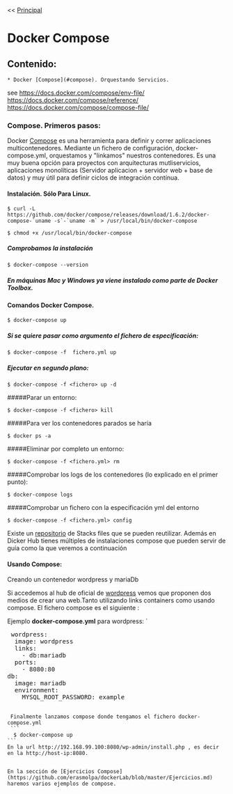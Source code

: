 <<  [Principal](http://erasmolpa.github.io/dockerLab)

#  Docker Compose

##  Contenido:

	* Docker [Compose](#compose). Orquestando Servicios.
      
      
see   https://docs.docker.com/compose/env-file/
      https://docs.docker.com/compose/reference/
      https://docs.docker.com/compose/compose-file/

### Compose. Primeros pasos:

Docker [Compose](https://docs.docker.com/compose/) es una herramienta para definir y correr aplicaciones multicontenedores. Mediante un fichero de configuración, docker-compose.yml, orquestamos y "linkamos" nuestros contenedores.
Es una muy buena opción para proyectos con arquitecturas mutliservicios, aplicaciones monolíticas (Servidor aplicacion + servidor web + base de datos) y muy útil para definir ciclos de integración contínua.

#### Instalación. Sólo Para Linux.
```
$ curl -L https://github.com/docker/compose/releases/download/1.6.2/docker-compose-`uname -s`-`uname -m` > /usr/local/bin/docker-compose
```
```
$ chmod +x /usr/local/bin/docker-compose

```
##### Comprobamos la instalación
```
$ docker-compose --version
```
##### **En máquinas Mac y Windows ya viene instalado como parte de Docker Toolbox.**

#### Comandos Docker Compose.
```
$ docker-compose up
```
##### Si se quiere pasar como argumento el fichero de especificación:

```
$ docker-compose -f  fichero.yml up
```
##### Ejecutar en segundo plano:
```
$ docker-compose -f <fichero> up -d
```
#####Parar un entorno:
```
$ docker-compose -f <fichero> kill
```
#####Para ver los contenedores parados se haría
```
$ docker ps -a
```
#####Eliminar por completo un entorno:
```
$ docker-compose -f <fichero.yml> rm
```
#####Comprobar los logs de los contenedores (lo explicado en el primer punto):
```
$ docker-compose logs
```
#####Comprobar un fichero con la especificación yml del entorno
```
$ docker-compose -f <fichero.yml> config
```

Existe un [repositorio](https://stackfiles.io/) de Stacks files que se pueden reutilizar. Además en Dicker Hub tienes múltiples de instalaciones compose que pueden servir de guía como la que veremos a continuación


#### Usando Compose:

Creando un contenedor wordpress y mariaDb

Si accedemos al hub de  oficial de [wordpress](https://hub.docker.com/_/wordpress/) vemos que proponen dos medios de crear una web.Tanto utilizando links containers como usando compose. El fichero compose es el siguiente :

Ejemplo **docker-compose.yml** para wordpress:
 `
 <pre>
 wordpress:
  image: wordpress
  links:
    - db:mariadb
  ports:
    - 8080:80
db:
  image: mariadb
  environment:
    MYSQL_ROOT_PASSWORD: example
 <code>
 
 Finalmente lanzamos compose donde tengamos el fichero docker-compose.yml
 ```
  $ docker-compose up 
```
En la url http://192.168.99.100:8080/wp-admin/install.php , es decir en la http://host-ip:8080.


En la sección de [Ejercicios Compose](https://github.com/erasmolpa/dockerLab/blob/master/Ejercicios.md) haremos varios ejemplos de compose.
